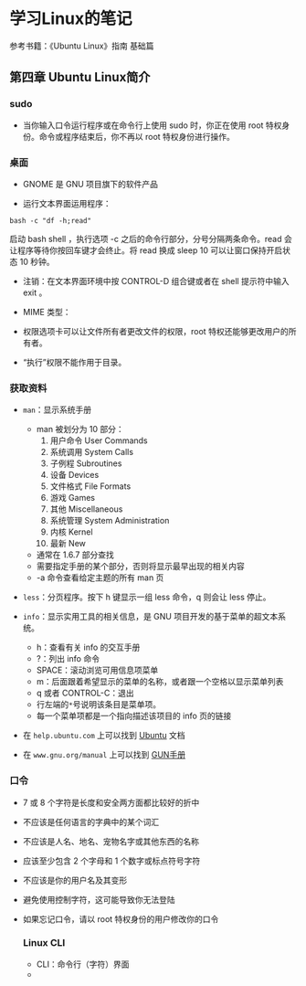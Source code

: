 # 学习Linux的笔记

参考书籍：《Ubuntu Linux》指南 基础篇

## 第四章 Ubuntu Linux简介

### sudo

* 当你输入口令运行程序或在命令行上使用 sudo 时，你正在使用 root 特权身份。命令或程序结束后，你不再以 root 特权身份进行操作。

### 桌面

* GNOME 是 GNU 项目旗下的软件产品

* 运行文本界面运用程序：

```n
bash -c "df -h;read"
```

启动 bash shell ，执行选项 -c 之后的命令行部分，分号分隔两条命令。read 会让程序等待你按回车键才会终止。将 read 换成 sleep 10 可以让窗口保持开启状态 10 秒钟。

* 注销：在文本界面环境中按 CONTROL-D 组合键或者在 shell 提示符中输入 exit 。

* MIME 类型：

* 权限选项卡可以让文件所有者更改文件的权限，root 特权还能够更改用户的所有者。

* “执行”权限不能作用于目录。

### 获取资料
  
* `man`：显示系统手册
  * man 被划分为 10 部分：
    1. 用户命令 User Commands
    2. 系统调用 System Calls
    3. 子例程 Subroutines
    4. 设备 Devices
    5. 文件格式 File Formats
    6. 游戏 Games
    7. 其他 Miscellaneous
    8. 系统管理 System Administration
    9. 内核 Kernel
    10. 最新 New
  * 通常在 1.6.7 部分查找
  * 需要指定手册的某个部分，否则将显示最早出现的相关内容
  * -a 命令查看给定主题的所有 man 页
  
* `less`：分页程序。按下 h 键显示一组 less 命令，q 则会让 less 停止。

* `info`：显示实用工具的相关信息，是 GNU 项目开发的基于菜单的超文本系统。
  * h：查看有关 info 的交互手册
  * ?：列出 info 命令
  * SPACE：滚动浏览可用信息项菜单
  * m：后面跟着希望显示的菜单的名称，或者跟一个空格以显示菜单列表
  * q 或者 CONTROL-C：退出
  * 行左端的`*`号说明该条目是菜单项。
  * 每一个菜单项都是一个指向描述该项目的 info 页的链接
* 在 `help.ubuntu.com` 上可以找到 [Ubuntu](help.ubuntu.con) 文档
* 在 `www.gnu.org/manual` 上可以找到 [GUN手册](www.gnu.org/manual)

### 口令

  * 7 或 8 个字符是长度和安全两方面都比较好的折中

  * 不应该是任何语言的字典中的某个词汇

  * 不应该是人名、地名、宠物名字或其他东西的名称

  * 应该至少包含 2 个字母和 1 个数字或标点符号字符

  * 不应该是你的用户名及其变形

  * 避免使用控制字符，这可能导致你无法登陆

  * 如果忘记口令，请以 root 特权身份的用户修改你的口令

    ### Linux CLI

    * CLI：命令行（字符）界面
    * 